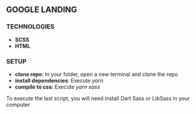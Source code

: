 ## GOOGLE LANDING

### TECHNOLOGIES

- **SCSS**
- **HTML**

### SETUP

* **clone repo**: In your folder, open a new terminal and clone the repo
* **install dependencies**: Execute *yarn*
* **compile to css**: Execute *yarn sass*

To execute the last script, you will need install Dart Sass or LibSass in your computer


